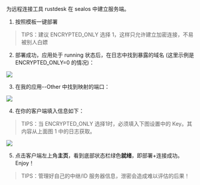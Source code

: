 为远程连接工具 rustdesk 在 sealos 中建立服务端。    

1. 按照模板一键部署    

> TIPS：建议 ENCRYPTED_ONLY 选择 1，这样只允许建立加密连接，不易被别人白嫖    

2. 部署成功，应用处于 running 状态后，在日志中找到暴露的域名 (这里示例是 ENCRYPTED_ONLY=0 的情况)：   

![](https://github.com/labring-actions/templates/assets/45360163/6c4042f7-3537-4aee-8c5f-d5a136d18c03)

3. 在我的应用--Other 中找到映射的端口：    

![](https://github.com/labring-actions/templates/assets/45360163/e8edc007-f41a-4415-bb0e-244bcb4e91f9)

4. 在你的客户端填入信息如下：

> TIPS：当 ENCRYPTED_ONLY 选择1时，必须填入下图设置中的 Key。其内容从上面图 1 中的日志获取。

![](https://github.com/labring-actions/templates/assets/45360163/437b342e-2439-4312-a697-6e0e8117bea8)

5. 点击客户端左上角**主页**，看到底部状态栏绿色**就绪**，即部署+连接成功。Enjoy！

> TIPS：管理好自己的中继/ID 服务器信息，泄密会造成难以评估的后果！
